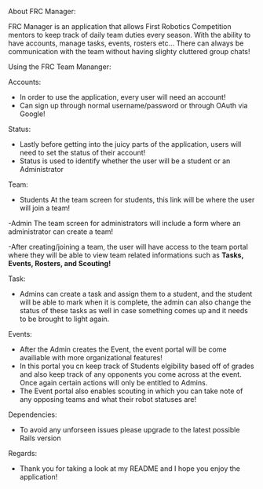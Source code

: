 About FRC Manager:

FRC Manager is an application that allows First Robotics Competition mentors to keep track of daily team duties every season. With the ability to have accounts, manage tasks, events, rosters etc... There can always be communication with the team without having slighty cluttered group chats!

Using the FRC Team Mananger:

Accounts:
- In order to use the application, every user will need an account!
- Can sign up through normal username/password or through OAuth via Google!

Status:
- Lastly before getting into the juicy parts of the application, users will need to set the status of their account!
- Status is used to identify whether the user will be a student or an Administrator

Team:
- Students
At the team screen for students, this link will be where the user will join a team!

-Admin
The team screen for administrators will include a form where an administrator can create a team!

-After creating/joining a team, the user will have access to the team portal where they will be able to view team related informations such as <b>Tasks, Events, Rosters, and Scouting!</b>

Task:
- Admins can create a task and assign them to a student, and the student will be able to mark when it is complete, the admin can also change the status of these tasks as well in case something comes up and it needs to be brought to light again.

Events: 
- After the Admin creates the Event, the event portal will be come availiable with more organizational features!
- In this portal you cn keep track of Students elgibility based off of grades and also keep track of any opponents you come across at the event. Once again certain actions will only be entitled to Admins.
- The Event portal also enables scouting in which you can take note of any opposing teams and what their robot statuses are!

Dependencies:
- To avoid any unforseen issues please upgrade to the latest possible Rails version

Regards:
- Thank you for taking a look at my README and I hope you enjoy the application!

